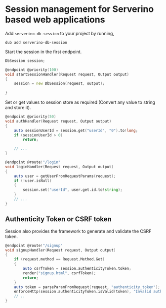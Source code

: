# Session management for Serverino based web applications

Add `serverino-db-session` to your project by running,

```
dub add serverino-db-session
```

Start the session in the first endpoint.

```d
DbSession session;

@endpoint @priority(100)
void startSessionHandler(Request request, Output output)
{
    session = new DbSession(request, output);
    
}
```

Set or get values to session store as required (Convert any value to string and store it).

```d
@endpoint @priority(50)
void authHandler(Request request, Output output)
{
    auto sessionUserId = session.get("userId", "0").to!long;
    if (sessionUserId > 0)
        return;

    // ...
}

@endpoint @route!"/login"
void loginHandler(Request request, Output output)
{
    auto user = getUserFromRequestParams(request);
    if (!user.isNull)
    {
        session.set("userId", user.get.id.to!string);
    }
    // ...
}
```

## Authenticity Token or CSRF token

Session also provides the framework to generate and validate the CSRF token.

```d
@endpoint @route!"/signup"
void signupHandler(Request request, Output output)
{
    if (request.method == Request.Method.Get)
    {
        auto csrfToken = session.authenticityToken.token;
        render("signup.html", csrfToken);
        return;
    }
    auto token = parseParamFromRequest(request, "authenticity_token");
    enforceHttp(session.authenticityToken.isValid(token), "Invalid authenticity token");
    // ..
}
```
